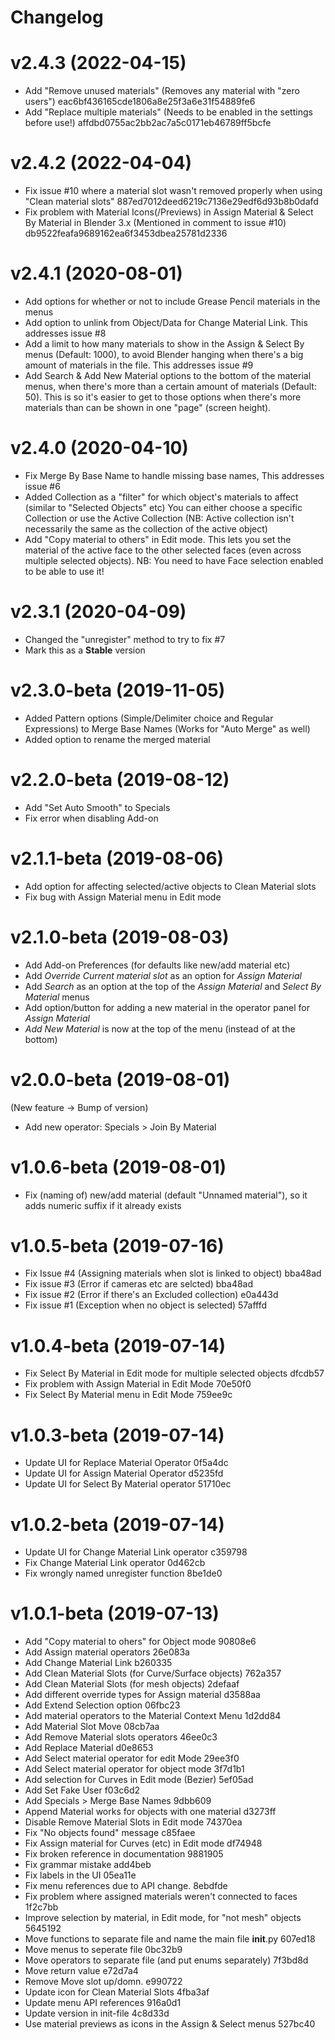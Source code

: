 # Changelog

<a name="v2.4.3"></a>
# v2.4.3 (2022-04-15)
* Add "Remove unused materials" (Removes any material with "zero users") eac6bf436165cde1806a8e25f3a6e31f54889fe6
* Add "Replace multiple materials" (Needs to be enabled in the settings before use!) affdbd0755ac2bb2ac7a5c0171eb46789ff5bcfe

<a name="v2.4.2"></a>
# v2.4.2 (2022-04-04)
* Fix issue #10 where a material slot wasn't removed properly when using "Clean material slots" 887ed7012deed6219c7136e29edf6d93b8b0dafd
* Fix problem with Material Icons(/Previews) in Assign Material & Select By Material in Blender 3.x (Mentioned in comment to issue #10) db9522feafa9689162ea6f3453dbea25781d2336


<a name="v2.4.1"></a>
# v2.4.1 (2020-08-01)

* Add options for whether or not to include Grease Pencil materials in the menus
* Add option to unlink from Object/Data for Change Material Link. This addresses issue #8
* Add a limit to how many materials to show in the Assign & Select By menus (Default: 1000), to avoid Blender hanging when there's a big amount of materials in the file. This addresses issue #9
* Add Search & Add New Material options to the bottom of the material menus, when there's more than a certain amount of materials (Default: 50).
This is so it's easier to get to those options when there's more materials than can be shown in one "page" (screen height).

<a name="v2.4.0"></a>
# v2.4.0 (2020-04-10)

* Fix Merge By Base Name to handle missing base names, This addresses issue #6
* Added Collection as a "filter" for which object's materials to affect (similar to "Selected Objects" etc)
  You can either choose a specific Collection or use the Active Collection
  (NB: Active collection isn't necessarily the same as the collection of the active object)
* Add "Copy material to others" in Edit mode. This lets you set the material of the active face to the other selected faces
  (even across multiple selected objects). NB: You need to have Face selection enabled to be able to use it!

<a name="v2.3.1"></a>
# v2.3.1 (2020-04-09)

* Changed the "unregister" method to try to fix #7
* Mark this as a **Stable** version

<a name="v2.3.0"></a>
# v2.3.0-beta (2019-11-05)

* Added Pattern options (Simple/Delimiter choice and Regular Expressions) to Merge Base Names (Works for "Auto Merge" as well)
* Added option to rename the merged material

<a name="v2.2.0"></a>
# v2.2.0-beta (2019-08-12)

* Add "Set Auto Smooth" to Specials
* Fix error when disabling Add-on

<a name="v2.1.1"></a>
# v2.1.1-beta (2019-08-06)

* Add option for affecting selected/active objects to Clean Material slots
* Fix bug with Assign Material menu in Edit mode

<a name="v2.1.0"></a>
# v2.1.0-beta (2019-08-03)

* Add Add-on Preferences (for defaults like new/add material etc)
* Add *Override Current material slot* as an option for *Assign Material*
* Add *Search* as an option at the top of the *Assign Material* and *Select By Material* menus
* Add option/button for adding a new material in the operator panel for *Assign Material*
* *Add New Material* is now at the top of the menu (instead of at the bottom)

<a name="v2.0.0"></a>
# v2.0.0-beta (2019-08-01)
(New feature -> Bump of version)

* Add new operator: Specials > Join By Material

<a name="v1.0.6"></a>
# v1.0.6-beta (2019-08-01)

* Fix (naming of) new/add material (default "Unnamed material"), so it adds numeric suffix if it already exists

<a name="v1.0.5"></a>
# v1.0.5-beta (2019-07-16)

* Fix Issue #4 (Assigning materials when slot is linked to object) bba48ad
* Fix issue #3 (Error if cameras etc are selcted) bba48ad
* Fix issue #2 (Error if there's an Excluded collection) e0a443d
* Fix issue #1 (Exception when no object is selected) 57afffd

<a name="v1.0.4"></a>
# v1.0.4-beta (2019-07-14)

* Fix Select By Material in Edit mode for multiple selected objects dfcdb57
* Fix problem with Assign Material in Edit Mode 70e50f0
* Fix Select By Material menu in Edit Mode 759ee9c

<a name="v1.0.3"></a>
# v1.0.3-beta (2019-07-14)

* Update UI for Replace Material Operator 0f5a4dc
* Update UI for Assign Material Operator d5235fd
* Update UI for Select By Material operator 51710ec

<a name="v1.0.2"></a>
# v1.0.2-beta (2019-07-14)

* Update UI for Change Material Link operator c359798
* Fix Change Material Link operator 0d462cb
* Fix wrongly named unregister function 8be1de0

<a name="1.0.1"></a>
# v1.0.1-beta (2019-07-13)

* Add "Copy material to ohers" for Object mode 90808e6
* Add Assign material operators 26e083a
* Add Change Material Link b260335
* Add Clean Material Slots (for Curve/Surface objects) 762a357
* Add Clean Material Slots (for mesh objects) 2defaaf
* Add different override types for Assign material d3588aa
* Add Extend Selection option 06fbc23
* Add material operators to the Material Context Menu 1d2dd84
* Add Material Slot Move 08cb7aa
* Add Remove Material slots operators 46ee0c3
* Add Replace Material d0e8653
* Add Select material operator for edit Mode 29ee3f0
* Add Select material operator for object mode 3f7d1b1
* Add selection for Curves in Edit mode (Bezier) 5ef05ad
* Add Set Fake User f03c6d2
* Add Specials > Merge Base Names 9dbb609
* Append Material works for objects with one material d3273ff
* Disable Remove Material Slots in Edit mode 74370ea
* Fix "No objects found" message c85faee
* Fix Assign material for Curves (etc) in Edit mode df74948
* Fix broken reference in documentation 9881905
* Fix grammar mistake add4beb
* Fix labels in the UI 05ea11e
* Fix menu references due to API change. 8ebdfde
* Fix problem where assigned materials weren't connected to faces 1f2c7bb
* Improve selection by material, in Edit mode, for "not mesh" objects 5645192
* Move functions to separate file and name the main file __init__.py 607ed18
* Move menus to seperate file 0bc32b9
* Move operators to separate file (and put enums separately) 7f3bd8d
* Move return value e72d7a4
* Remove Move slot up/domn. e990722
* Update icon for Clean Material Slots 4fba3af
* Update menu API references 916a0d1
* Update version in init-file 4c8d33d
* Use material previews as icons in the Assign & Select menus 527bc40

